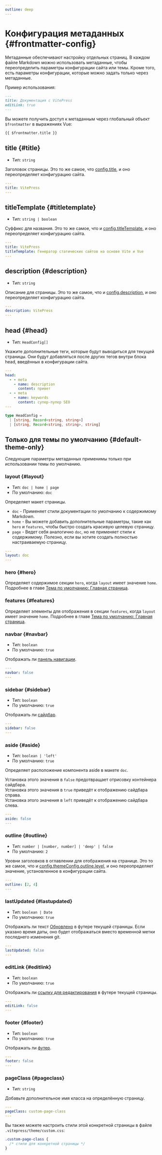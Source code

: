 ```yaml
---
outline: deep
---
```


# Конфигурация метаданных {#frontmatter-config}

Метаданные обеспечивают настройку отдельных страниц. В каждом файле Markdown можно использовать метаданные, чтобы переопределить параметры конфигурации сайта или темы. Кроме того, есть параметры конфигурации, которые можно задать только через метаданные.

Пример использования:

```md
---
title: Документация с VitePress
editLink: true
---
```

Вы можете получить доступ к метаданным через глобальный объект `$frontmatter` в выражениях Vue:

```md
{{ $frontmatter.title }}
```

## title {#title}

- Тип: `string`

Заголовок страницы. Это то же самое, что [config.title](./site-config#title), и оно переопределяет конфигурацию сайта.

```yaml
---
title: VitePress
---
```

## titleTemplate {#titletemplate}

- Тип: `string | boolean`

Суффикс для названия. Это то же самое, что и [config.titleTemplate](./site-config#titletemplate), и оно переопределяет конфигурацию сайта.

```yaml
---
title: VitePress
titleTemplate: Генератор статических сайтов на основе Vite и Vue
---
```

## description {#description}

- Тип: `string`

Описание для страницы. Это то же самое, что и [config.description](./site-config#description), и оно переопределяет конфигурацию сайта.

```yaml
---
description: VitePress
---
```

## head {#head}

- Тип: `HeadConfig[]`

Укажите дополнительные теги, которые будут выводиться для текущей страницы. Они будут добавляться после других тегов внутри блока head, введённых в конфигурации сайта.

```yaml
---
head:
  - - meta
    - name: description
      content: привет
  - - meta
    - name: keywords
      content: супер-пупер SEO
---
```

```ts
type HeadConfig =
  | [string, Record<string, string>]
  | [string, Record<string, string>, string]
```

## Только для темы по умолчанию {#default-theme-only}

Следующие параметры метаданных применимы только при использовании темы по умолчанию.

### layout {#layout}

- Тип: `doc | home | page`
- По умолчанию: `doc`

Определяет макет страницы.

- `doc` - Применяет стили документации по умолчанию к содержимому Markdown.
- `home` - Вы можете добавить дополнительные параметры, такие как `hero` и `features`, чтобы быстро создать красивую целевую страницу.
- `page` - Ведет себя аналогично `doc`, но не применяет стили к содержимому. Полезно, если вы хотите создать полностью настраиваемую страницу.

```yaml
---
layout: doc
---
```

### hero <Badge type="info" text="только для страниц с макетом home" /> {#hero}

Определяет содержимое секции `hero`, когда `layout` имеет значение `home`. Подробнее в главе [Тема по умолчанию: Главная страница](./default-theme-home-page).

### features <Badge type="info" text="только для страниц с макетом home" /> {#features}

Определяет элементы для отображения в секции `features`, когда `layout` имеет значение `home`. Подробнее в главе [Тема по умолчанию: Главная страница](./default-theme-home-page).

### navbar {#navbar}

- Тип: `boolean`
- По умолчанию: `true`

Отображать ли [панель навигации](./default-theme-nav).

```yaml
---
navbar: false
---
```

### sidebar {#sidebar}

- Тип: `boolean`
- По умолчанию: `true`

Отображать ли [сайдбар](./default-theme-sidebar).

```yaml
---
sidebar: false
---
```

### aside {#aside}

- Тип: `boolean | 'left'`
- По умолчанию: `true`

Определяет расположение компонента aside в макете `doc`.

Установка этого значения в `false` предотвращает отрисовку контейнера сайдбара.\
Установка этого значения в `true` приведёт к отображению сайдбара справа.\
Установка этого значения в `left` приведёт к отображению сайдбара слева.

```yaml
---
aside: false
---
```

### outline {#outline}

- Тип: `number | [number, number] | 'deep' | false`
- По умолчанию: `2`

Уровни заголовков в оглавлении для отображения на странице. Это то же самое, что и [config.themeConfig.outline.level](./default-theme-config#outline), и оно переопределяет значение, установленное в конфигурации сайта.

```yaml
---
outline: [2, 4]
---
```

### lastUpdated {#lastupdated}

- Тип: `boolean | Date`
- По умолчанию: `true`

Отображать ли текст [Обновлено](./default-theme-last-updated) в футере текущей страницы. Если указано время даты, оно будет отображаться вместо временной метки последнего изменения git.

```yaml
---
lastUpdated: false
---
```

### editLink {#editlink}

- Тип: `boolean`
- По умолчанию: `true`

Отображать ли [ссылку для редактирования](./default-theme-edit-link) в футере текущей страницы.

```yaml
---
editLink: false
---
```

### footer {#footer}

- Тип: `boolean`
- По умолчанию: `true`

Отображать ли [футер](./default-theme-footer).

```yaml
---
footer: false
---
```

### pageClass {#pageclass}

- Тип: `string`

Добавьте дополнительное имя класса на определённую страницу.

```yaml
---
pageClass: custom-page-class
---
```

Вы также можете настроить стили этой конкретной страницы в файле `.vitepress/theme/custom.css`:

```css
.custom-page-class {
  /* стили для конкретной страницы */
}
```
